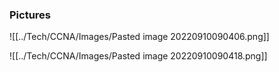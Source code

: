 ### Pictures




![[../Tech/CCNA/Images/Pasted image 20220910090406.png]]

![[../Tech/CCNA/Images/Pasted image 20220910090418.png]]